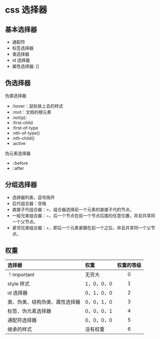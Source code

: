 # css 选择器

## 基本选择器

- 通配符
- 标签选择器
- 类选择器
- id 选择器
- 属性选择器: []

## 伪选择器

伪类选择器

- :hover：鼠标放上去的样式
- :root：文档的根元素
- :not(p):
- :first-child
- :first-of-type
- :nth-of-type()
- :nth-child()
- :active

伪元素选择器

- ::before
- ::after

## 分组选择器

- 选择器列表，逗号隔开
- 后代组合器：空格
- 直接子代组合器：>，组合器选择前一个元素的直接子代的节点。
- 一般兄弟组合器：~，后一个节点在前一个节点后面的任意位置，并且共享同一个父节点。
- 紧邻兄弟组合器：+，即后一个元素紧跟在前一个之后，并且共享同一个父节点。

## 权重

| 选择器                         | 权重       | 权重的等级 |
| :----------------------------- | :--------- | :--------: |
| ！important                    | 无穷大     |     0      |
| style 样式                     | 1，0，0，0 |     1      |
| id 选择器                      | 0，1，0，0 |     2      |
| 类、伪类、结构伪类、属性选择器 | 0，0，1，0 |     3      |
| 标签、伪元素选择器             | 0，0，0，1 |     4      |
| 通配符选择器                   | 0，0，0，0 |     5      |
| 继承的样式                     | 没有权重   |     6      |

